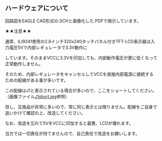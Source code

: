## ハードウェアについて

回路図をEAGLE CAD形式の.SCHと画像化した.PDFで掲示しています。


★★注意★★

通常、ILI9341使用の2.8インチ320x240タッチパネル付きTFT-LCD表示器は入力電圧5Vで内部レギュレータで3.3V動作に

しています。そのままVCCに3.3Vを印加しても、内部動作電圧が更に低くなって正常動作しません。

そのため、内部レギュレータをキャンセルしてVCCを直接内部電源に接続するための配線がある事が多いです。

この配線はJ1と表示されている場合が多いので、ここをショートしてください。（画像ファイル[J1short.jpg](https://github.com/YMita2017/Yahoo5NewsViewWithWeather/blob/master/Hardware/J1short.jpg)参照）

但し、互換品が非常に多いので、常に同じ表示とは限りません。配線をご自身で追いかけて確認の上、改造してください。

なお、改造を忘れて5VをVCCに印加すると最悪、LCDが壊れます。

当方では一切責任が持てませんので、自己責任で改造をお願いします。
